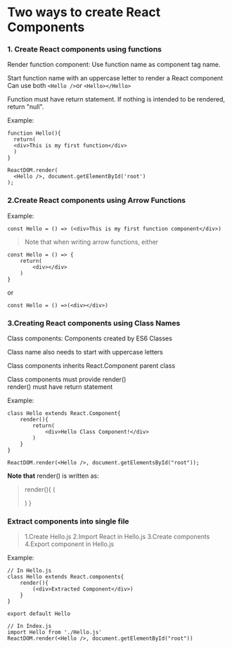 # Two ways to create React Components

### 1. Create React components using functions
Render function component: Use function name as component tag name.  

Start function name with an uppercase letter to render a React component  
Can use both `<Hello />`or `<Hello></Hello>`  

Function must have return statement. If nothing is intended to be rendered, return "null".  

Example:
```
function Hello(){
  return(
  <div>This is my first function</div>
  )
}
```
```
ReactDOM.render(
  <Hello />, document.getElementById('root')
);
```

### 2.Create React components using Arrow Functions
Example:
```
const Hello = () => (<div>This is my first function component</div>)
```
>Note that when writing arrow functions, either
```
const Hello = () => {
    return(
        <div></div>
    )
}
```
or
```
const Hello = () =>(<div></div>)
```

### 3.Creating React components using Class Names
Class components: Components created by ES6 Classes  

Class name also needs to start with uppercase letters  

Class components inherits React.Component parent class  

Class components must provide render()  
render() must have return statement  

Example:
```
class Hello extends React.Component{
    render(){
        return(
            <div>Hello Class Component!</div>
        )
    }
}

ReactDOM.render(<Hello />, document.getElementsById("root"));
```
**Note that** render() is written as:
>render(){
    (<div></div>)
}

### Extract components into single file
>1.Create Hello.js
>2.Import React in Hello.js
>3.Create components
>4.Export component in Hello.js

Example: 
```
// In Hello.js
class Hello extends React.components{
    render(){
        (<div>Extracted Component</div>)
    }
}

export default Hello
```
```
// In Index.js
import Hello from './Hello.js'
ReactDOM.render(<Hello />, document.getElementById("root"))
```
